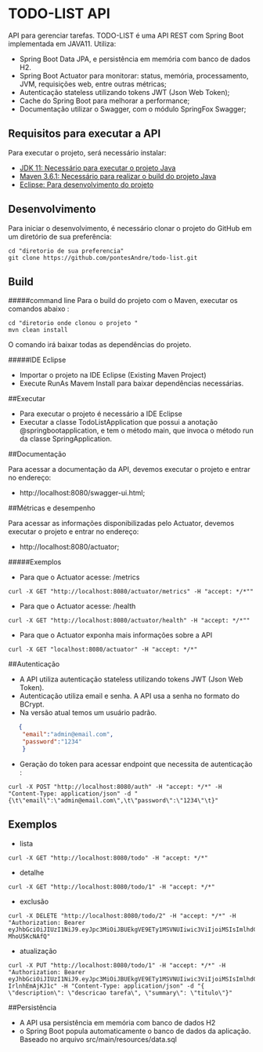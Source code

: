 # TODO-LIST API
API para gerenciar tarefas.
TODO-LIST é uma API REST com Spring Boot implementada em JAVA11. Utiliza:
- Spring Boot Data JPA, e persistência em memória com banco de dados H2.
- Spring Boot Actuator para monitorar: status, memória, processamento, JVM, requisições web, entre outras métricas;
- Autenticação stateless utilizando tokens JWT (Json Web Token);
- Cache do Spring Boot para melhorar a performance;
- Documentação utilizar o Swagger, com o módulo SpringFox Swagger;
 
## Requisitos para executar a API

Para executar o projeto, será necessário instalar:

- [JDK 11: Necessário para executar o projeto Java](https://www.oracle.com/technetwork/java/javase/downloads/jdk11-downloads-5066655.html)
- [Maven 3.6.1: Necessário para realizar o build do projeto Java](https://maven.apache.org/download.cgi)
- [Eclipse: Para desenvolvimento do projeto](https://www.eclipse.org/downloads/packages/release/2019-06/r/eclipse-ide-enterprise-java-developers)

## Desenvolvimento

Para iniciar o desenvolvimento, é necessário clonar o projeto do GitHub em um diretório de sua preferência:

```shell
cd "diretorio de sua preferencia"
git clone https://github.com/pontesAndre/todo-list.git
```
## Build 

#####command line
Para o build  do projeto com o Maven, executar os comandos abaixo :

```shell
cd "diretorio onde clonou o projeto "
mvn clean install
```
O comando irá baixar todas as dependências do projeto.

#####IDE Eclipse
-  Importar o projeto na IDE Eclipse (Existing Maven Project)
-  Execute RunAs Mavem Install para baixar dependências necessárias.

##Executar

- Para executar o projeto é necessário a IDE Eclipse
- Executar a classe TodoListApplication que possui a anotação @springbootapplication, e tem o método main, que invoca o método run da classe SpringApplication. 

##Documentação

Para acessar a documentação da API, devemos executar o projeto e entrar no endereço: 
  -  http://localhost:8080/swagger-ui.html;


##Métricas e desempenho

Para acessar as informações disponibilizadas pelo Actuator, devemos executar o projeto e entrar no endereço:
   -  http://localhost:8080/actuator; 

#####Exemplos

- Para que o Actuator acesse:  /metrics

```shell
curl -X GET "http://localhost:8080/actuator/metrics" -H "accept: */*""
```
- Para que o Actuator acesse: /health

```shell
curl -X GET "http://localhost:8080/actuator/health" -H "accept: */*""
```
- Para que o Actuator exponha mais informações sobre a API

```shell
curl -X GET "localhost:8080/actuator" -H "accept: */*"
```

##Autenticação

- A API utiliza autenticação stateless utilizando tokens JWT (Json Web Token).
- Autenticação utiliza email e senha. A API usa a senha no formato do BCrypt.
- Na versão atual temos um usuário padrão.

```json
   {
	"email":"admin@email.com",
	"password":"1234"
	}
```

- Geração do token para acessar endpoint que necessita de autenticação :

```shell
curl -X POST "http://localhost:8080/auth" -H "accept: */*" -H "Content-Type: application/json" -d "{\t\"email\":\"admin@email.com\",\t\"password\":\"1234\"\t}"
```

	
## Exemplos

- lista 

```shell
curl -X GET "http://localhost:8080/todo" -H "accept: */*"
```

- detalhe

```shell
curl -X GET "http://localhost:8080/todo/1" -H "accept: */*"
 ```
 
- exclusão 

```shell
curl -X DELETE "http://localhost:8080/todo/2" -H "accept: */*" -H "Authorization: Bearer eyJhbGciOiJIUzI1NiJ9.eyJpc3MiOiJBUEkgVE9ETy1MSVNUIiwic3ViIjoiMSIsImlhdCI6MTU2NzU5MDY1NSwiZXhwIjoxNTY3NTkwODcxfQ.2o7iIdZM3Ms07_RvHD4AjKL7W9ITxjJ-MhoU5KcNAfQ"
```
- atualização 

```shell
curl -X PUT "http://localhost:8080/todo/1" -H "accept: */*" -H "Authorization: Bearer eyJhbGciOiJIUzI1NiJ9.eyJpc3MiOiJBUEkgVE9ETy1MSVNUIiwic3ViIjoiMSIsImlhdCI6MTU2NzU5MTM5MCwiZXhwIjoxNTY3NTk4NTkwfQ.A1FrpBG6vC_QDs0DYaMwjISJUMpBk-IrlnhEmAjKJ1c" -H "Content-Type: application/json" -d "{ \"description\": \"descricao tarefa\", \"summary\": \"titulo\"}"
```

##Persistência
- A API usa persistência em memória com banco de dados H2
- o Spring Boot popula automaticamente o banco de dados da aplicação. Baseado no arquivo src/main/resources/data.sql 

